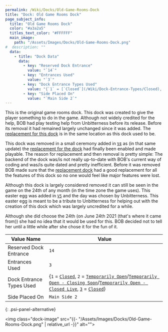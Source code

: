 ```yaml
---
permalink: /Wiki/Docks/Old-Game-Rooms-Dock
title: "Dock: Old Game Rooms Dock"
page_subject_info:
  title: "Old Game Rooms Dock"
  color: "#a3a2a5"
  titles_text_color: "#FFFFFF"
  main_image:
    path: "/Assets/Images/Docks/Old-Game-Rooms-Dock.png"
#  description: ""
  data:
    - title: "Dock Data"
      data:
        - key: "Reserved Dock Entrance"
          value: "`14`"
        - key: "Entrances Used"
          value: "`3`"
        - key: "Dock Entrance Types Used"
          value: "{`1` = [`Closed`](/Wiki/Dock-Entrance-Types/Closed), `2` = [`Temporarily Open`](/Wiki/Dock-Entrance-Types/Temporarily-Open)/[`Temporarily Open - Closing Soon`](/Wiki/Dock-Entrance-Types/Temporarily-Open-Closing-Soon)/[`Temporarily Open - Closed Live`](/Wiki/Dock-Entrance-Types/Temporarily-Open-Closed-Live), `3` = [`Closed`](/Wiki/Dock-Entrance-Types/Closed)}"
        - key: "Side Placed On"
          value: "`Main Side 2`"
---
```


This is the original game rooms dock. This dock was created to give the player something to do in the game. Although not widely credited for the help, BOB had play testing help from Unbitterness before its release. Before its removal it had remained largely unchanged since it was added. The [replacement for this dock](/Wiki/Docks/Game-Rooms-Dock) is in the same location as this dock used to be.

This dock was removed in a small ceremony added in [`V4`](/Posts/Update-Log/4-0-0) as (in that same update) the [replacement for the dock](/Wiki/Docks/Game-Rooms-Dock) had finally been enabled and made playable. The reason for replacement and then removal is pretty simple: The backend of the dock was/is not really up-to-date with BOB's current way of coding and was/is quite dated and pretty inefficient. Before it was removed BOB made sure that the [replacement dock](/Wiki/Docks/Game-Rooms-Dock) had a good replacement for all the features of this dock so no one would feel like major features were lost.

Although this dock is largely considered removed it can still be seen in the game on the 24th of any month (in the time zone the game uses). This easter egg was added in [`V5`](/Posts/Update-Log/5-0-0) and the day was chosen by Unbitterness. This easter egg is meant to be a tribute to Unbitterness for helping out with the creation of this dock which was largely uncredited for a while.

Although she did choose the 24th (on June 24th 2021 (that's where it came from)) she had no idea that it would be used for this. BOB decided not to tell her until a little while after she chose it for the fun of it.

| Value Name               | Value |
|-|-|
| Reserved Dock Entrance   | `14` |
| Entrances Used           | `3` |
| Dock Entrance Types Used | {`1` = [`Closed`](/Wiki/Dock-Entrance-Types/Closed), `2` = [`Temporarily Open`](/Wiki/Dock-Entrance-Types/Temporarily-Open)/[`Temporarily Open - Closing Soon`](/Wiki/Dock-Entrance-Types/Temporarily-Open-Closing-Soon)/[`Temporarily Open - Closed Live`](/Wiki/Dock-Entrance-Types/Temporarily-Open-Closed-Live), [`3`](/Wiki/Value-Types#number) = [`Closed`](/Wiki/Dock-Entrance-Types/Closed)} |
| Side Placed On           | `Main Side 2` |
{: .psi-panel-alternative}

<img class="dock-image" src="{{- "/Assets/Images/Docks/Old-Game-Rooms-Dock.png" | relative_url -}}" alt="">
